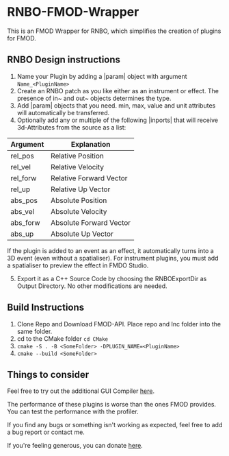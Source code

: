 # RNBO-FMOD-Wrapper

This is an FMOD Wrapper for RNBO, which simplifies the creation of plugins for FMOD.

## RNBO Design instructions

1. Name your Plugin by adding a |param| object with argument ```Name_<PluginName>```
2. Create an RNBO patch as you like either as an instrument or effect. The presence of in~ and out~ objects determines the type.
3. Add |param| objects that you need. min, max, value and unit attributes will automatically be transferred.
4. Optionally add any or multiple of the following |inports| that will receive 3d-Attributes from the source as a list:

  | Argument | Explanation             |
  |----------|-------------------------|
  | rel_pos  | Relative Position       |
  | rel_vel  | Relative Velocity       |
  | rel_forw | Relative Forward Vector |
  | rel_up   | Relative Up Vector      |
  | abs_pos  | Absolute Position       |
  | abs_vel  | Absolute Velocity       |
  | abs_forw | Absolute Forward Vector |
  | abs_up   | Absolute Up Vector      |

  If the plugin is added to an event as an effect, it automatically turns into a 3D event (even without a spatialiser). For instrument plugins, you must add a spatialiser to preview the effect in FMDO Studio.
  
5. Export it as a C++ Source Code by choosing the RNBOExportDir as Output Directory. No other modifications are needed.

## Build Instructions

1. Clone Repo and Download FMOD-API. Place repo and Inc folder into the same folder.
2. cd to the CMake folder ```cd CMake```
3. ```cmake -S . -B <SomeFolder> -DPLUGIN_NAME=<PluginName>```
4. ```cmake --build <SomeFolder>```


## Things to consider
Feel free to try out the additional GUI Compiler [here](https://github.com/JFuellem/RNBO-FMOD-Compiler).

The performance of these plugins is worse than the ones FMOD provides. You can test the performance with the profiler.

If you find any bugs or something isn't working as expected, feel free to add a bug report or contact me.

If you're feeling generous, you can donate [here](https://www.paypal.com/donate/?business=5WX6KRT4HFEU2&no_recurring=1&currency_code=CHF).

